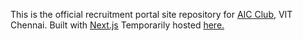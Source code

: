 This is the official recruitment portal site repository for [AIC Club](https://www.instagram.com/aiclubvitc/), VIT Chennai.
Built with [Next.js](https://nextjs.org)
Temporarily hosted [here.](https://aic-recruitment-portal.vercel.app)
